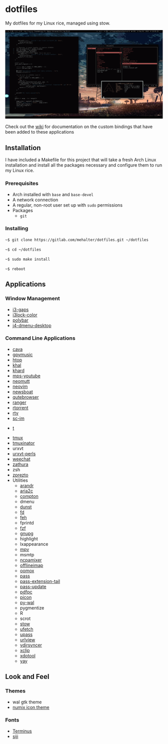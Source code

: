 # dotfiles
My dotfiles for my Linux rice, managed using stow.

![Desktop Preview](preview.png)

Check out the [wiki](https://gitlab.com/mehalter/dotfiles/wikis/home) for
documentation on the custom bindings that have been added to these applications

## Installation

I have included a Makefile for this project that will take a fresh Arch Linux
installation and install all the packages necessary and configure them to run my
Linux rice.

### Prerequisites

+ Arch installed with `base` and `base-devel`
+ A network connection
+ A regular, non-root user set up with `sudo` permissions
+ Packages
    + `git`

### Installing

`~$ git clone https://gitlab.com/mehalter/dotfiles.git ~/dotfiles`

`~$ cd ~/dotfiles`

`~$ sudo make install`

`~$ reboot`

## Applications

### Window Management

- [i3-gaps](https://github.com/Airblader/i3)
- [i3lock-color](https://github.com/PandorasFox/i3lock-color)
- [polybar](https://github.com/jaagr/polybar)
- [j4-dmenu-desktop](https://github.com/enkore/j4-dmenu-desktop)

### Command Line Applications

- [cava](https://github.com/karlstav/cava)
- [gpymusic](https://github.com/christopher-dG/gpymusic)
- [htop](https://github.com/hishamhm/htop)
- [khal](https://github.com/pimutils/khal)
- [khard](https://github.com/scheibler/khard)
- [mps-youtube](https://github.com/mps-youtube/mps-youtube)
- [neomutt](https://github.com/neomutt/neomutt)
- [neovim](https://github.com/neovim/neovim)
- [newsboat](https://github.com/newsboat/newsboat)
- [qutebrowser](https://github.com/qutebrowser/qutebrowser)
- [ranger](https://github.com/ranger/ranger)
- [rtorrent](https://github.com/rakshasa/rtorrent)
- [rtv](https://github.com/michael-lazar/rtv)
- [sc-im](https://github.com/andmarti1424/sc-im)
+ [t](https://github.com/sjl/t)
- [tmux](https://github.com/tmux/tmux)
- [tmuxinator](https://github.com/tmuxinator/tmuxinator)
- urxvt
- [urxvt-perls](https://github.com/muennich/urxvt-perls)
- [weechat](https://github.com/weechat/weechat)
- [zathura](https://github.com/pwmt/zathura)
- zsh
- [zprezto](https://github.com/sorin-ionescu/prezto)
- Utilities
    - [arandr](https://github.com/haad/arandr)
    - [aria2c](https://github.com/aria2/aria2)
    - [compton](https://github.com/chjj/compton)
    - dmenu
    - [dunst](https://github.com/dunst-project/dunst)
    - [fd](https://github.com/sharkdp/fd)
    - [feh](https://github.com/derf/feh)
    - fprintd
    - [fzf](https://github.com/junegunn/fzf)
    - [gnupg](https://github.com/gpg/gnupg)
    - highlight
    - lxappearance
    - [mpv](https://github.com/mpv-player/mpv)
    - msmtp
    - [ncpamixer](https://github.com/fulhax/ncpamixer)
    - [offlineimap](https://github.com/OfflineIMAP/offlineimap)
    - [oomox](https://github.com/actionless/oomox)
    - [pass](https://www.passwordstore.org/)
    - [pass-extension-tail](https://github.com/palortoff/pass-extension-tail)
    - [pass-update](https://github.com/roddhjav/pass-update)
    - [pdfpc](https://github.com/pdfpc/pdfpc)
    + [picon](https://github.com/gokcehan/picon)
    - [py-wal](https://github.com/dylanaraps/pywal)
    - pygmentize
    - R
    - scrot
    - [stow](https://www.gnu.org/software/stow/)
    - [ufetch](https://github.com/jschx/ufetch)
    - [upass](https://github.com/Kwpolska/upass)
    - [urlview](https://github.com/sigpipe/urlview)
    - [vdirsyncer](https://github.com/pimutils/vdirsyncer)
    - [xclip](https://github.com/astrand/xclip)
    - [xdotool](https://github.com/jordansissel/xdotool)
    - [yay](https://github.com/Jguer/yay)

## Look and Feel

### Themes

- wal gtk theme
- [numix icon theme](https://github.com/numixproject/numix-icon-theme)

### Fonts

- [Terminus](http://terminus-font.sourceforge.net/)
- [siji](https://github.com/stark/siji)
